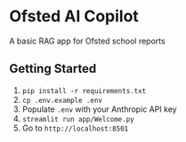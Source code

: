 # Ofsted AI Copilot

A basic RAG app for Ofsted school reports

## Getting Started

1. `pip install -r requirements.txt`
2. `cp .env.example .env`
3. Populate `.env` with your Anthropic API key
4. `streamlit run app/Welcome.py`
5. Go to `http://localhost:8501`

